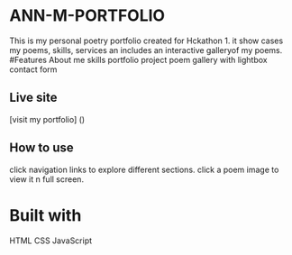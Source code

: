 # ANN-M-PORTFOLIO
This is my personal poetry portfolio created for Hckathon 1. it show cases my poems, skills, services an includes an interactive galleryof my poems.
#Features
About me
skills
portfolio project
poem gallery with lightbox
contact form

## Live site
[visit my portfolio] ()
## How to use
click navigation links to explore different sections. click a poem image to view it n full screen.

# Built with
HTML
CSS
JavaScript
